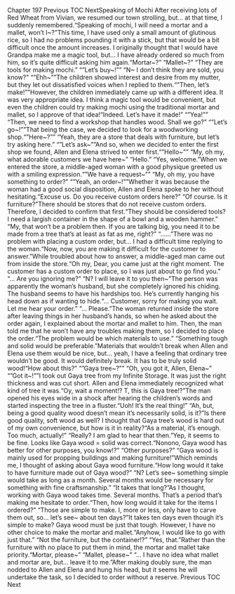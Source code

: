 Chapter 197 Previous TOC NextSpeaking of Mochi After receiving lots of Red Wheat from Vivian, we resumed our town strolling, but… at that time, I suddenly remembered.“Speaking of mochi, I will need a mortar and a mallet, won’t I~?”This time, I have used only a small amount of glutinous rice, so I had no problems pounding it with a stick, but that would be a bit difficult once the amount increases. I originally thought that I would have Grandpa make me a magic tool, but… I have already ordered so much from him, so it’s quite difficult asking him again.“Mortar~?” “Mallet~?” “They are tools for making mochi.” “”Let’s buy~!”” “N~ I don’t think they are sold, you know?” “”Ehh~””The children showed interest and desire from my mutter, but they let out dissatisfied voices when I replied to them.“”Then, let’s make!””However, the children immediately came up with a different idea. It was very appropriate idea. I think a magic tool would be convenient, but even the children could try making mochi using the traditional mortar and mallet, so I approve of that idea!“Indeed. Let’s have it made!” “”Yea!”” “Then, we need to find a workshop that handles wood. Shall we go?” “”Let’s go~!””That being the case, we decided to look for a woodworking shop.“”Here~?”” “Yeah, they are a store that deals with furniture, but let’s try asking here.” “”Let’s ask~””And so, when we decided to enter the first shop we found, Allen and Elena strived to enter first.“”Hello~”” “My, oh my, what adorable customers we have here~” “Hello.” “Yes, welcome.”When we entered the store, a middle-aged woman with a good physique greeted us with a smiling expression.“”We have a request~”” “My, oh my, you have something to order?” “”Yeah, an order~!””Whether it was because the woman had a good social disposition, Allen and Elena spoke to her without hesitating.“Excuse us. Do you receive custom orders here?” “Of course. Is it furniture?”There should be stores that do not receive custom orders. Therefore, I decided to confirm that first.“They should be considered tools? I need a largish container in the shape of a bowl and a wooden hammer.” “My, that won’t be a problem then. If you are talking big, you need it to be made from a tree that’s at least as fat as me, right?” “……”There was no problem with placing a custom order, but… I had a difficult time replying to the woman.“Now, now, you are making it difficult for the customer to answer.”While troubled about how to answer, a middle-aged man came out from inside the store.“Oh my, Dear, you came just at the right moment. The customer has a custom order to place, so I was just about to go find you.” “… Are you ignoring me?” “N? I will leave it to you then~”The person was apparently the woman’s husband, but she completely ignored his chiding. The husband seems to have his hardships too. He’s currently hanging his head down as if wanting to hide.“… Customer, sorry for making you wait. Let me hear your order.” “… Please.”The woman returned inside the store after leaving things in her husband’s hands, so when he asked about the order again, I explained about the mortar and mallet to him. Then, the man told me that he won’t have any troubles making them, so I decided to place the order.“The problem would be which materials to use.” “Something tough and solid would be preferable.”Materials that wouldn’t break when Allen and Elena use them would be nice, but… yeah, I have a feeling that ordinary tree wouldn’t be good. It would definitely break. It has to be truly solid wood!“How about this?” “”Gaya tree~?”” “Oh, you got it, Allen, Elena~” “”Got it~!””I took out Gaya tree from my Infinite Storage. It was just the right thickness and was cut short. Allen and Elena immediately recognized what kind of tree it was.“Oy, wait a moment!? T, this is Gaya tree!?”The man opened his eyes wide in a shock after hearing the children’s words and started inspecting the tree in a fluster.“Uoh! It’s the real thing!” “Ah, but, being a good quality wood doesn’t mean it’s necessarily solid, is it?”Is there good quality, soft wood as well? I thought that Gaya tree’s wood is hard out of my own convenience, but how is it in reality?“As a material, it’s enough. Too much, actually!” “Really? I am glad to hear that then.”Yep, it seems to be fine. Looks like Gaya wood = solid was correct.“Nonono, Gaya wood has better for other purposes, you know!?” “Other purposes?” “Gaya wood is mainly used for propping buildings and making furniture!”Which reminds me, I thought of asking about Gaya wood furniture.“How long would it take to have furniture made out of Gaya wood?” “N? Let’s see~ something simple would take as long as a month. Several months would be necessary for something with fine craftsmanship.” “It takes that long?”As I thought, working with Gaya wood takes time. Several months. That’s a period that’s making me hesitate to order.“Then, how long would it take for the items I ordered?” “Those are simple to make. I, more or less, only have to carve them out, so… let’s see~ about ten days?”It takes ten days even though it’s simple to make? Gaya wood must be just that tough. However, I have no other choice to make the mortar and mallet.“Anyhow, I would like to go with just that.” “Not the furniture, but the container!?” “Yes, that.”Rather than the furniture with no place to put them in mind, the mortar and mallet take priority.“Mortar, please~” “Mallet, please~” “… I have no idea what mallet and mortar are, but… leave it to me.”After making doubly sure, the man nodded to Allen and Elena and hung his head, but it seems he will undertake the task, so I decided to order without a reserve. Previous TOC Next